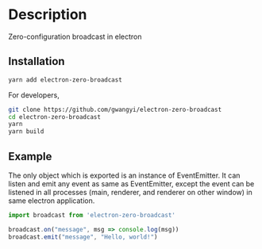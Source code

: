 # Description

Zero-configuration broadcast in electron

## Installation

```bash
yarn add electron-zero-broadcast
```

For developers,

```bash
git clone https://github.com/gwangyi/electron-zero-broadcast
cd electron-zero-broadcast
yarn
yarn build
```

## Example

The only object which is exported is an instance of EventEmitter.
It can listen and emit any event as same as EventEmitter, except the event can be listened in all processes (main, renderer, and renderer on other window) in same electron application.

```js
import broadcast from 'electron-zero-broadcast'

broadcast.on("message", msg => console.log(msg))
broadcast.emit("message", "Hello, world!")
```